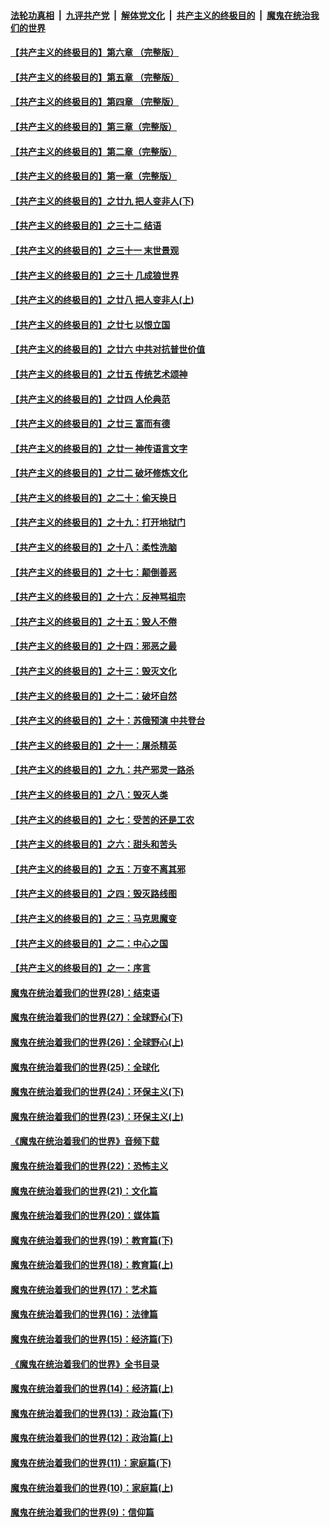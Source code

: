 ####  [法轮功真相](../../../../basic/blob/master/README.md?t=10051026) &nbsp;|&nbsp; [九评共产党](../../../../9ping.md/blob/master/README.md?t=10051026) &nbsp;|&nbsp; [解体党文化](../../../../jtdwh.md/blob/master/README.md?t=10051026)  &nbsp;|&nbsp; [共产主义的终极目的](../../../../gczydzjmd.md/blob/master/README.md?t=10051026) &nbsp;|&nbsp; [魔鬼在统治我们的世界](../../../../mgztzwmdsj.md/blob/master/README.md?t=10051026) 

#### [【共产主义的终极目的】第六章 （完整版）](../pages/nsc422/n11428913.md?t=10051026) 

#### [【共产主义的终极目的】第五章 （完整版）](../pages/nsc422/n11428912.md?t=10051026) 

#### [【共产主义的终极目的】第四章 （完整版）](../pages/nsc422/n11428907.md?t=10051026) 

#### [【共产主义的终极目的】第三章（完整版）](../pages/nsc422/n11428848.md?t=10051026) 

#### [【共产主义的终极目的】第二章（完整版）](../pages/nsc422/n11428831.md?t=10051026) 

#### [【共产主义的终极目的】第一章（完整版）](../pages/nsc422/n11417651.md?t=10051026) 

#### [【共产主义的终极目的】之廿九 把人变非人(下)](../pages/nsc422/n11344140.md?t=10051026) 

#### [【共产主义的终极目的】之三十二 结语](../pages/nsc422/n11360535.md?t=10051026) 

#### [【共产主义的终极目的】之三十一 末世景观](../pages/nsc422/n11351129.md?t=10051026) 

#### [【共产主义的终极目的】之三十 几成狼世界](../pages/nsc422/n11348280.md?t=10051026) 

#### [【共产主义的终极目的】之廿八 把人变非人(上)](../pages/nsc422/n11340492.md?t=10051026) 

#### [【共产主义的终极目的】之廿七 以恨立国](../pages/nsc422/n11336944.md?t=10051026) 

#### [【共产主义的终极目的】之廿六 中共对抗普世价值](../pages/nsc422/n11324785.md?t=10051026) 

#### [【共产主义的终极目的】之廿五 传统艺术颂神](../pages/nsc422/n11296396.md?t=10051026) 

#### [【共产主义的终极目的】之廿四 人伦典范](../pages/nsc422/n11296397.md?t=10051026) 

#### [【共产主义的终极目的】之廿三 富而有德](../pages/nsc422/n11283598.md?t=10051026) 

#### [【共产主义的终极目的】之廿一 神传语言文字](../pages/nsc422/n11263265.md?t=10051026) 

#### [【共产主义的终极目的】之廿二 破坏修炼文化](../pages/nsc422/n11245728.md?t=10051026) 

#### [【共产主义的终极目的】之二十：偷天换日](../pages/nsc422/n11238846.md?t=10051026) 

#### [【共产主义的终极目的】之十九：打开地狱门](../pages/nsc422/n11206376.md?t=10051026) 

#### [【共产主义的终极目的】之十八：柔性洗脑](../pages/nsc422/n11199994.md?t=10051026) 

#### [【共产主义的终极目的】之十七：颠倒善恶](../pages/nsc422/n11179782.md?t=10051026) 

#### [【共产主义的终极目的】之十六：反神骂祖宗](../pages/nsc422/n11166798.md?t=10051026) 

#### [【共产主义的终极目的】之十五：毁人不倦](../pages/nsc422/n11166792.md?t=10051026) 

#### [【共产主义的终极目的】之十四：邪恶之最](../pages/nsc422/n11150249.md?t=10051026) 

#### [【共产主义的终极目的】之十三：毁灭文化](../pages/nsc422/n11135227.md?t=10051026) 

#### [【共产主义的终极目的】之十二：破坏自然](../pages/nsc422/n11135214.md?t=10051026) 

#### [【共产主义的终极目的】之十：苏俄预演 中共登台](../pages/nsc422/n11118424.md?t=10051026) 

#### [【共产主义的终极目的】之十一：屠杀精英](../pages/nsc422/n11118442.md?t=10051026) 

#### [【共产主义的终极目的】之九：共产邪灵一路杀](../pages/nsc422/n11114139.md?t=10051026) 

#### [【共产主义的终极目的】之八：毁灭人类](../pages/nsc422/n11108503.md?t=10051026) 

#### [【共产主义的终极目的】之七：受苦的还是工农](../pages/nsc422/n11101809.md?t=10051026) 

#### [【共产主义的终极目的】之六：甜头和苦头](../pages/nsc422/n11096971.md?t=10051026) 

#### [【共产主义的终极目的】之五：万变不离其邪](../pages/nsc422/n11091285.md?t=10051026) 

#### [【共产主义的终极目的】之四：毁灭路线图](../pages/nsc422/n11086284.md?t=10051026) 

#### [【共产主义的终极目的】之三：马克思魔变](../pages/nsc422/n11061941.md?t=10051026) 

#### [【共产主义的终极目的】之二：中心之国](../pages/nsc422/n11047728.md?t=10051026) 

#### [【共产主义的终极目的】之一：序言](../pages/nsc422/n11086077.md?t=10051026) 

#### [魔鬼在统治着我们的世界(28)：结束语](../pages/nsc422/n10936246.md?t=10051026) 

#### [魔鬼在统治着我们的世界(27)：全球野心(下)](../pages/nsc422/n10928319.md?t=10051026) 

#### [魔鬼在统治着我们的世界(26)：全球野心(上)](../pages/nsc422/n10900318.md?t=10051026) 

#### [魔鬼在统治着我们的世界(25)：全球化](../pages/nsc422/n10788205.md?t=10051026) 

#### [魔鬼在统治着我们的世界(24)：环保主义(下)](../pages/nsc422/n10695307.md?t=10051026) 

#### [魔鬼在统治着我们的世界(23)：环保主义(上)](../pages/nsc422/n10688613.md?t=10051026) 

#### [《魔鬼在统治着我们的世界》音频下载](../pages/nsc422/n10635553.md?t=10051026) 

#### [魔鬼在统治着我们的世界(22)：恐怖主义](../pages/nsc422/n10614727.md?t=10051026) 

#### [魔鬼在统治着我们的世界(21)：文化篇](../pages/nsc422/n10597706.md?t=10051026) 

#### [魔鬼在统治着我们的世界(20)：媒体篇](../pages/nsc422/n10586579.md?t=10051026) 

#### [魔鬼在统治着我们的世界(19)：教育篇(下)](../pages/nsc422/n10564808.md?t=10051026) 

#### [魔鬼在统治着我们的世界(18)：教育篇(上)](../pages/nsc422/n10526970.md?t=10051026) 

#### [魔鬼在统治着我们的世界(17)：艺术篇](../pages/nsc422/n10499093.md?t=10051026) 

#### [魔鬼在统治着我们的世界(16)：法律篇](../pages/nsc422/n10485969.md?t=10051026) 

#### [魔鬼在统治着我们的世界(15)：经济篇(下)](../pages/nsc422/n10469975.md?t=10051026) 

#### [《魔鬼在统治着我们的世界》全书目录](../pages/nsc422/n10464261.md?t=10051026) 

#### [魔鬼在统治着我们的世界(14)：经济篇(上)](../pages/nsc422/n10457370.md?t=10051026) 

#### [魔鬼在统治着我们的世界(13)：政治篇(下)](../pages/nsc422/n10448270.md?t=10051026) 

#### [魔鬼在统治着我们的世界(12)：政治篇(上)](../pages/nsc422/n10444576.md?t=10051026) 

#### [魔鬼在统治着我们的世界(11)：家庭篇(下)](../pages/nsc422/n10440961.md?t=10051026) 

#### [魔鬼在统治着我们的世界(10)：家庭篇(上)](../pages/nsc422/n10435448.md?t=10051026) 

#### [魔鬼在统治着我们的世界(9)：信仰篇](../pages/nsc422/n10432159.md?t=10051026) 

